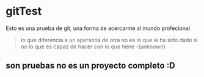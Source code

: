 # gitTest
Esto es una prueba de git, una forma de acercarme al mundo profecional
>lo que diferencia a un apersona de otra no es lo que le ha sido dado si no lo que es capaz de hacer con lo que tiene
>-(unknown)

## son pruebas no es un proyecto completo :D